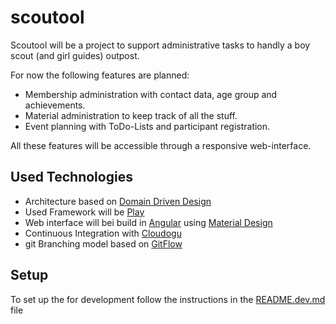 # scoutool

Scoutool will be a project to support administrative tasks to handly a boy scout (and girl guides) outpost.

For now the following features are planned:
* Membership administration with contact data, age group and achievements.
* Material administration to keep track of all the stuff.
* Event planning with ToDo-Lists and participant registration.

All these features will be accessible through a responsive web-interface.

## Used Technologies

* Architecture based on [Domain Driven Design](https://en.wikipedia.org/wiki/Domain-driven_design)
* Used Framework will be [Play](https://www.playframework.com/)
* Web interface will bei build in [Angular](https://angular.io/) using [Material Design](https://material.io/)
* Continuous Integration with [Cloudogu](https://cloudogu.com/)
* git Branching model based on [GitFlow](https://datasift.github.io/gitflow/IntroducingGitFlow.html)

## Setup

To set up the for development follow the instructions in the [README.dev.md](README.dev.md) file

